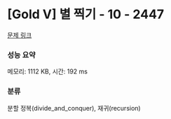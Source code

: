 # [Gold V] 별 찍기 - 10 - 2447 

[문제 링크](https://www.acmicpc.net/problem/2447) 

### 성능 요약

메모리: 1112 KB, 시간: 192 ms

### 분류

분할 정복(divide_and_conquer), 재귀(recursion)

